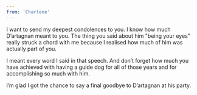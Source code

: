 ```yaml
---
from: 'Charlene'
---
```


I want to send my deepest condolences to you. I know how much D’artagnan meant to you. The thing you said about him "being your eyes" really struck a chord with me because I realised how much of him was actually part of you.  

I meant every word I said in that speech. And don’t forget how much you have achieved with having a guide dog for all of those years and for accomplishing so much with him. 

I’m glad I got the chance to say a final goodbye to D’artagnan at his party. 
